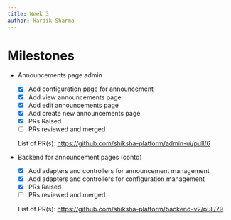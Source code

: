 ```yaml
---
title: Week 3
author: Hardik Sharma
---
```

# Milestones

- Announcements page admin
	- [X] Add configuration page for announcement
	- [X] Add view announcements page
    - [X] Add edit announcements page
    - [X] Add create new announcements page
    - [X] PRs Raised
    - [ ] PRs reviewed and merged

    List of PR(s): https://github.com/shiksha-platform/admin-ui/pull/6

- Backend for announcement pages (contd)
	- [X] Add adapters and controllers for announcement management
	- [X] Add adapters and controllers for configuration management
    - [X] PRs Raised
    - [ ] PRs reviewed and merged

    List of PR(s): https://github.com/shiksha-platform/backend-v2/pull/79

